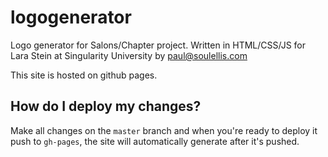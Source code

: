 # logogenerator

Logo generator for Salons/Chapter project. Written in HTML/CSS/JS for Lara Stein at Singularity University by paul@soulellis.com

This site is hosted on github pages.

## How do I deploy my changes?

Make all changes on the `master` branch and when you're ready to deploy it push to `gh-pages`, the site will automatically generate after it's pushed.
